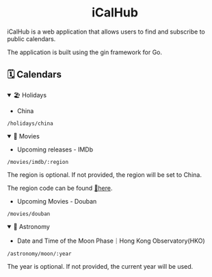 <h1 align="center">iCalHub</h1>

iCalHub is a web application that allows users to find and subscribe to public calendars.

The application is built using the gin framework for Go.

## 🗓 Calendars

<details open>
<summary>🏖️ Holidays</summary>

- China
```shell
/holidays/china
```
</details>

<details open>
<summary>🍿 Movies</summary>


- Upcoming releases - IMDb
```shell
/movies/imdb/:region
```

The region is optional. If not provided, the region will be set to China.

The region code can be found [🔗here](https://www.imdb.com/calendar/).

- Upcoming Movies - Douban
```shell
/movies/douban
````
</details>

<details open>
<summary>📡 Astronomy</summary>

- Date and Time of the Moon Phase｜Hong Kong Observatory(HKO)
```
/astronomy/moon/:year
```

The year is optional. If not provided, the current year will be used.

</details>